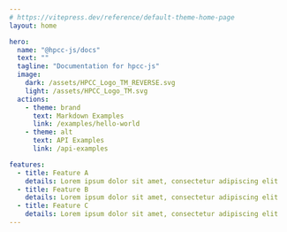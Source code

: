 ```yaml
---
# https://vitepress.dev/reference/default-theme-home-page
layout: home

hero:
  name: "@hpcc-js/docs"
  text: ""
  tagline: "Documentation for hpcc-js"
  image:
    dark: /assets/HPCC_Logo_TM_REVERSE.svg
    light: /assets/HPCC_Logo_TM.svg
  actions:
    - theme: brand
      text: Markdown Examples
      link: /examples/hello-world
    - theme: alt
      text: API Examples
      link: /api-examples

features:
  - title: Feature A
    details: Lorem ipsum dolor sit amet, consectetur adipiscing elit
  - title: Feature B
    details: Lorem ipsum dolor sit amet, consectetur adipiscing elit
  - title: Feature C
    details: Lorem ipsum dolor sit amet, consectetur adipiscing elit
---
```


